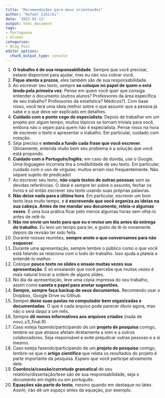 ```yaml
---
title: "Recomendações para meus orientandos"
author: "Rafael Izbicki"
date: '2023-01-13'
output: html_document
tags:
- Portuguese
- Alunos
categories:
- Blog Post
editor_options: 
  chunk_output_type: console
---
```


1. **O trabalho é de sua responsabilidade**.  Sempre que você precisar, estarei disponível para ajudar, mas eu não vou cobrar você.
2. **Fique atento a prazos**, eles também são de sua responsabilidade.
3. Ao escrever seu texto, sempre **se coloque no papel de quem o está lendo pela primeira vez**. Pense em quem você quer que consiga entender o documento (outros alunos? Professores da área específica de seu trabalho? Professores da estatística? Médicos?). Com base nisso, você terá uma ideia melhor sobre o que assumir que a pessoa já sabe e o que deve ser explicado em detalhes.
4. **Cuidado com o ponto cego do especialista**: Depois de trabalhar em um projeto por algum tempo, muitos tópicos se tornam triviais para você, embora não o sejam para quem não é especialista. Pense nisso na hora de escrever o texto e apresentar o trabalho. Em particular, cuidado com notação.
5. Seja preciso e **entenda a fundo cada frase que você escrever**. Obviamente, entenda muito bem seu problema e a solução que você está propondo.
6. **Cuidado com o Português/Inglês**; em caso de dúvida, use o Google. Uma linguagem incorreta tira a credibilidade de seu texto. Em particular, cuidado com o uso de vírgulas: muitos erram isso frequentemente. Não separe sujeito de predicado!
7. Ao escrever seu texto, **não copie textos de outras pessoas** sem as devidas referências. O ideal é sempre ler sobre o assunto, fechar os livros e só então escrever seu texto usando suas próprias palavras.
8. **Não deixe nada para a última hora**. Em particular, escrever um bom texto leva muito tempo, e **é escrevendo que você organiza as ideias na sua cabeça. Antes de me mandar seu documento, releia-o algumas vezes**. É uma boa prática ficar pelo menos algumas horas sem olhá-lo antes de relê-lo.
9. **Não me envie um texto para que eu o revise um dia antes da entrega do trabalho.** Eu levo um tempo para ler, e gosto de lê-lo novamente depois da revisão ter sido feita.
10. Durante nossas reuniões, **sempre anote o que conversamos para não esquecer**.
11. Durante uma apresentação, sempre lembre o público como o que você está falando se relaciona com o todo do trabalho. Isso ajuda a plateia a entendê-lo melhor.
12. Coloque **pouco texto no slides e ensaie muitas vezes sua apresentação**. É só ensaiando que você percebe que muitas vezes é mais natural trocar a ordem de alguns slides.
13. No dia da apresentação, leve uma cópia impressa do seu trabalho, assim como **caneta e papel para anotar sugestões.**
14. **Sempre, sempre faça backup de seus documentos.** Recomendo usar o Dropbox, Google Drive ou Github.
15. Sempre **deixe suas pastas no computador bem organizadas e documentadas**. O que é cada arquivo pode parecer óbvio agora, mas não o será daqui a um mês.
16. Sempre **dê nomes informativos aos arquivos criados** (nada de novo_v3_final.R).
17. Caso esteja fazendo/participando de um **projeto de pesquisa** comigo, lembre-se que atrasos afetam diretamente a mim e a outros colaboradores. Seja responsável e evite prejudicar outras pessoas e a si mesmo. 
18. Caso esteja fazendo/participando de um **projeto de pesquisa** comigo, lembre-se que o **artigo científico** que relata os resultados do projeto é parte importante da pesquisa. Espero que você  participe ativamente dele.
19. **Coerência/coesão/corretude gramatical** de seu relatório/dissertação/tese são de sua responsabilidade, seja o documento em inglês ou em português.
20. **Equações são parte do texto**, mesmo quando em destaque no latex. Assim, não dê um espaço antes da equação, por exemplo.